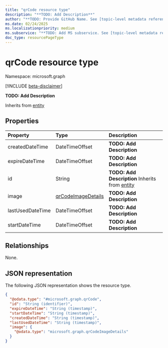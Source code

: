 ```yaml
---
title: "qrCode resource type"
description: "**TODO: Add Description**"
author: "**TODO: Provide GitHub Name. See [topic-level metadata reference](https://aka.ms/msgo?pagePath=Document-APIs/Guidelines/Metadata)**"
ms.date: 02/24/2025
ms.localizationpriority: medium
ms.subservice: "**TODO: Add MS subservice. See [topic-level metadata reference](https://aka.ms/msgo?pagePath=Document-APIs/Guidelines/Metadata)**"
doc_type: resourcePageType
---
```


# qrCode resource type

Namespace: microsoft.graph

[!INCLUDE [beta-disclaimer](../../includes/beta-disclaimer.md)]

**TODO: Add Description**

Inherits from [entity](../resources/entity.md)

<!--
## Methods
|Method|Return type|Description|
|:---|:---|:---|
|[Create](../api/qrcodepinauthenticationmethod-patch-standardqrcode.md)|[qrCode](../resources/qrcode.md)|Create a new qrCode object.|
|[Get](../api/qrcode-get.md)|[qrCode](../resources/qrcode.md)|Read the properties and relationships of a qrCode object.|
|[Update](../api/qrcode-update.md)|[qrCode](../resources/qrcode.md)|Update the properties of a qrCode object.|
|[Delete](../api/qrcodepinauthenticationmethod-delete-standardqrcode.md)|None|Delete a qrCode object.|
-->
## Properties
|Property|Type|Description|
|:---|:---|:---|
|createdDateTime|DateTimeOffset|**TODO: Add Description**|
|expireDateTime|DateTimeOffset|**TODO: Add Description**|
|id|String|**TODO: Add Description** Inherits from [entity](../resources/entity.md)|
|image|[qrCodeImageDetails](../resources/qrcodeimagedetails.md)|**TODO: Add Description**|
|lastUsedDateTime|DateTimeOffset|**TODO: Add Description**|
|startDateTime|DateTimeOffset|**TODO: Add Description**|

## Relationships
None.

## JSON representation
The following JSON representation shows the resource type.
<!-- {
  "blockType": "resource",
  "keyProperty": "id",
  "@odata.type": "microsoft.graph.qrCode",
  "openType": false
}
-->
``` json
{
  "@odata.type": "#microsoft.graph.qrCode",
  "id": "String (identifier)",
  "expireDateTime": "String (timestamp)",
  "startDateTime": "String (timestamp)",
  "createdDateTime": "String (timestamp)",
  "lastUsedDateTime": "String (timestamp)",
  "image": {
    "@odata.type": "microsoft.graph.qrCodeImageDetails"
  }
}
```